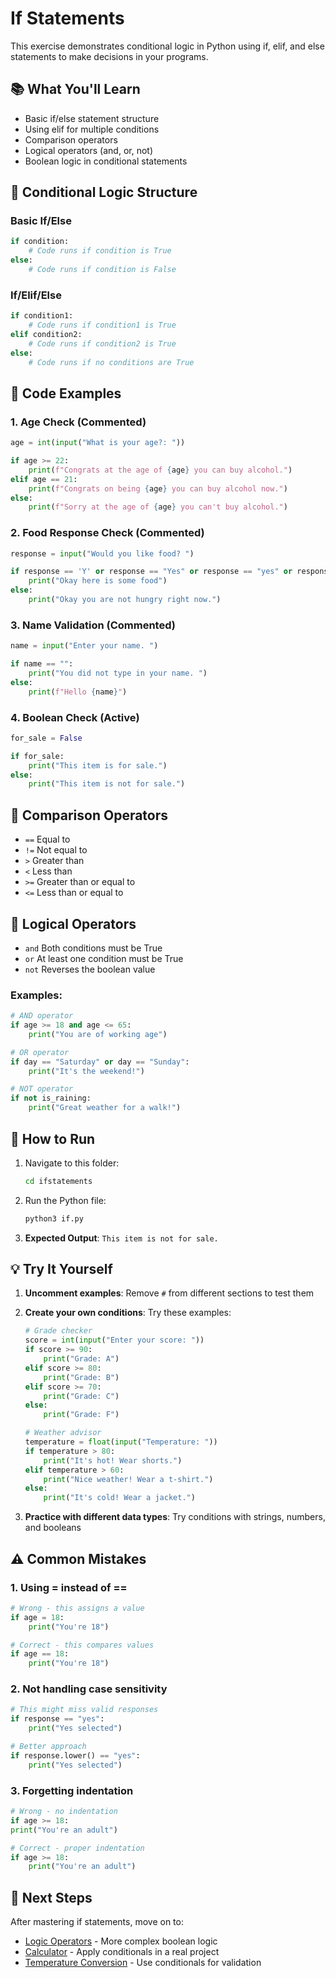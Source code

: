# If Statements

This exercise demonstrates conditional logic in Python using if, elif, and else statements to make decisions in your programs.

## 📚 What You'll Learn

- Basic if/else statement structure
- Using elif for multiple conditions
- Comparison operators
- Logical operators (and, or, not)
- Boolean logic in conditional statements

## 🔄 Conditional Logic Structure

### Basic If/Else
```python
if condition:
    # Code runs if condition is True
else:
    # Code runs if condition is False
```

### If/Elif/Else
```python
if condition1:
    # Code runs if condition1 is True
elif condition2:
    # Code runs if condition2 is True
else:
    # Code runs if no conditions are True
```

## 🎯 Code Examples

### 1. Age Check (Commented)
```python
age = int(input("What is your age?: "))

if age >= 22:
    print(f"Congrats at the age of {age} you can buy alcohol.")
elif age == 21:
    print(f"Congrats on being {age} you can buy alcohol now.")
else:
    print(f"Sorry at the age of {age} you can't buy alcohol.")
```

### 2. Food Response Check (Commented)
```python
response = input("Would you like food? ")

if response == 'Y' or response == "Yes" or response == "yes" or response == 'y':
    print("Okay here is some food")
else:
    print("Okay you are not hungry right now.")
```

### 3. Name Validation (Commented)
```python
name = input("Enter your name. ")

if name == "":
    print("You did not type in your name. ")
else:
    print(f"Hello {name}")
```

### 4. Boolean Check (Active)
```python
for_sale = False

if for_sale:
    print("This item is for sale.")
else:
    print("This item is not for sale.")
```

## 🔧 Comparison Operators

- `==` Equal to
- `!=` Not equal to
- `>` Greater than
- `<` Less than
- `>=` Greater than or equal to
- `<=` Less than or equal to

## 🔗 Logical Operators

- `and` Both conditions must be True
- `or` At least one condition must be True
- `not` Reverses the boolean value

### Examples:
```python
# AND operator
if age >= 18 and age <= 65:
    print("You are of working age")

# OR operator
if day == "Saturday" or day == "Sunday":
    print("It's the weekend!")

# NOT operator
if not is_raining:
    print("Great weather for a walk!")
```

## 🚀 How to Run

1. Navigate to this folder:
   ```bash
   cd ifstatements
   ```

2. Run the Python file:
   ```bash
   python3 if.py
   ```

3. **Expected Output**: `This item is not for sale.`

## 💡 Try It Yourself

1. **Uncomment examples**: Remove `#` from different sections to test them
2. **Create your own conditions**: Try these examples:
   ```python
   # Grade checker
   score = int(input("Enter your score: "))
   if score >= 90:
       print("Grade: A")
   elif score >= 80:
       print("Grade: B")
   elif score >= 70:
       print("Grade: C")
   else:
       print("Grade: F")
   
   # Weather advisor
   temperature = float(input("Temperature: "))
   if temperature > 80:
       print("It's hot! Wear shorts.")
   elif temperature > 60:
       print("Nice weather! Wear a t-shirt.")
   else:
       print("It's cold! Wear a jacket.")
   ```

3. **Practice with different data types**: Try conditions with strings, numbers, and booleans

## ⚠️ Common Mistakes

### 1. Using = instead of ==
```python
# Wrong - this assigns a value
if age = 18:
    print("You're 18")

# Correct - this compares values
if age == 18:
    print("You're 18")
```

### 2. Not handling case sensitivity
```python
# This might miss valid responses
if response == "yes":
    print("Yes selected")

# Better approach
if response.lower() == "yes":
    print("Yes selected")
```

### 3. Forgetting indentation
```python
# Wrong - no indentation
if age >= 18:
print("You're an adult")

# Correct - proper indentation
if age >= 18:
    print("You're an adult")
```

## 🔗 Next Steps

After mastering if statements, move on to:
- [Logic Operators](../logicoperators/) - More complex boolean logic
- [Calculator](../calculator/) - Apply conditionals in a real project
- [Temperature Conversion](../temperature-conversion/) - Use conditionals for validation
